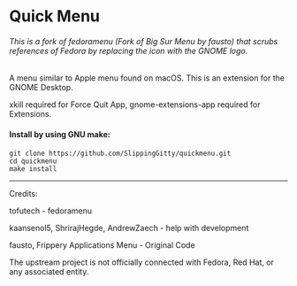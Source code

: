 # Quick Menu

###### This is a fork of fedoramenu (Fork of Big Sur Menu by fausto) that scrubs references of Fedora by replacing the icon with the GNOME logo.

A menu similar to Apple menu found on macOS. This is an extension for the GNOME Desktop.

xkill required for Force Quit App, gnome-extensions-app required for Extensions.

#### Install by using GNU make:

```
git clone https://github.com/SlippingGitty/quickmenu.git
cd quickmenu
make install
```
___

Credits:

tofutech - fedoramenu

kaansenol5, ShrirajHegde, AndrewZaech - help with development

fausto, Frippery Applications Menu - Original Code

The upstream project is not officially connected with Fedora, Red Hat, or any associated entity. 
